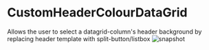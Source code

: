# CustomHeaderColourDataGrid

Allows the user to select a datagrid-column's header background by replacing header template with split-button/listbox
![snapshot](https://github.com/dtaylor-530/CustomHeaderColourDataGrid/blob/Snapshot.png "Snapshot of program")
